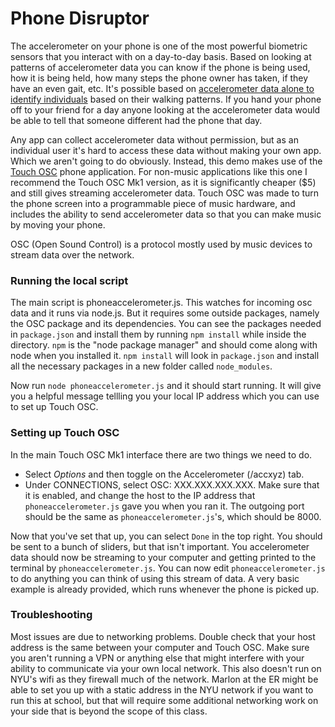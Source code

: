 # Phone Disruptor

The accelerometer on your phone is one of the most powerful biometric sensors that you interact with on a day-to-day basis. Based on looking at patterns of accelerometer data you can know if the phone is being used, how it is being held, how many steps the phone owner has taken, if they have an even gait, etc. It's possible based on [accelerometer data alone to identify individuals](https://www.mdpi.com/2071-1050/15/13/10456) based on their walking patterns. If you hand your phone off to your friend for a day anyone looking at the accelerometer data would be able to tell that someone different had the phone that day.

Any app can collect accelerometer data without permission, but as an individual user it's hard to access these data without making your own app. Which we aren't going to do obviously. Instead, this demo makes use of the [Touch OSC](https://hexler.net/touchosc) phone application. For non-music applications like this one I recommend the Touch OSC Mk1 version, as it is significantly cheaper ($5) and still gives streaming accelerometer data. Touch OSC was made to turn the phone screen into a programmable piece of music hardware, and includes the ability to send accelerometer data so that you can make music by moving your phone.

OSC (Open Sound Control) is a protocol mostly used by music devices to stream data over the network.

### Running the local script
The main script is phoneaccelerometer.js. This watches for incoming osc data and it runs via node.js. But it requires some outside packages, namely the OSC package and its dependencies. You can see the packages needed in `package.json` and install them by running `npm install` while inside the directory. `npm` is the "node package manager" and should come along with node when you installed it. `npm install` will look in `package.json` and install all the necessary packages in a new folder called `node_modules`. 

Now run `node phoneaccelerometer.js` and it should start running. It will give you a helpful message tellling you your local IP address which you can use to set up Touch OSC.


### Setting up Touch OSC
In the main Touch OSC Mk1 interface there are two things we need to do. 

* Select _Options_ and then toggle on the Accelerometer (/accxyz) tab.
* Under CONNECTIONS, select OSC: XXX.XXX.XXX.XXX. Make sure that it is enabled, and change the host to the IP address that `phoneaccelerometer.js` gave you when you ran it. The outgoing port should be the same as `phoneaccelerometer.js`'s, which should be 8000. 

Now that you've set that up, you can select `Done` in the top right. You should be sent to a bunch of sliders, but that isn't important. You accelerometer data should now be streaming to your computer and getting printed to the terminal by `phoneaccelerometer.js`. You can now edit `phoneaccelerometer.js` to do anything you can think of using this stream of data. A very basic example is already provided, which runs whenever the phone is picked up.

### Troubleshooting
Most issues are due to networking problems. Double check that your host address is the same between your computer and Touch OSC. Make sure you aren't running a VPN or anything else that might interfere with your ability to communicate via your own local network. This also doesn't run on NYU's wifi as they firewall much of the network. Marlon at the ER might be able to set you up with a static address in the NYU network if you want to run this at school, but that will require some additional networking work on your side that is beyond the scope of this class.
